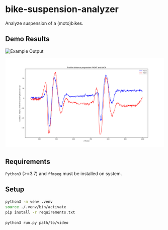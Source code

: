 # bike-suspension-analyzer

Analyze suspension of a (moto)bikes.

## Demo Results

![Example Output](./docs/example_output/out.gif)

![Result Plot](./docs/example_output/plot.png)

## Requirements

``Python3`` (>=3.7) and ``ffmpeg`` must be installed on system.

## Setup

```bash
python3 -m venv .venv
source ./.venv/bin/activate
pip install -r requirements.txt

python3 run.py path/to/video
```



